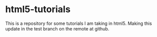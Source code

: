 # html5-tutorials

This is a repository for some tutorials I am taking in html5.
Making this update in the test branch on the remote at github.
